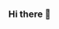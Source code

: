 ### Hi there 👋
[](https://www.google.com/imgres?imgurl=https%3A%2F%2Fe7.pngegg.com%2Fpngimages%2F345%2F539%2Fpng-clipart-iphone-android-app-store-apple-iphone-electronics-logo.png&imgrefurl=https%3A%2F%2Fwww.pngegg.com%2Fes%2Fpng-ytugu&tbnid=7zMG1x1z7IoZHM&vet=12ahUKEwiRjMrKnf7rAhV9cDABHQV6CdUQMyghegUIARDsAQ..i&docid=lV3JrBeab7Il2M&w=900&h=675&q=logo%20png%20para%20electronica&ved=2ahUKEwiRjMrKnf7rAhV9cDABHQV6CdUQMyghegUIARDsAQ)
<!--
**nazarethm24/nazarethm24** is a ✨ _special_ ✨ repository because its `README.md` (this file) appears on your GitHub profile.

Here are some ideas to get you started:

- 🔭 I’m currently working on ...
- 🌱 I’m currently learning ...
- 👯 I’m looking to collaborate on ...
- 🤔 I’m looking for help with ...
- 💬 Ask me about ...
- 📫 How to reach me: ...
- 😄 Pronouns: ...
- ⚡ Fun fact: ...
-->
